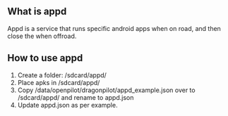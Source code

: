 What is appd
------
Appd is a service that runs specific android apps when on road, and then close the when offroad.

How to use appd
------
1. Create a folder: /sdcard/appd/
2. Place apks in /sdcard/appd/
3. Copy /data/openpilot/dragonpilot/appd_example.json over to /sdcard/appd/ and rename to appd.json
4. Update appd.json as per example.